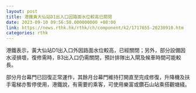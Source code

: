 ```yaml
---
layout: post
title: 港鐵黃大仙站D1出入口因路面水位較高已關閉
date: 2023-09-10 09:56:50.000000000 +08:00
link: https://news.rthk.hk/rthk/ch/component/k2/1717655-20230910.htm
categories: rthk
---
```


港鐵表示，黃大仙站D1出入口外因路面水位較高，已經關閉；另外，部分設備因水浸損壞，復修需時，B3出入口仍需關閉，預計排隊出入閘及候車時間可能較長。

部分月台幕門已回復正常運作，其餘月台幕門維持打開直至完成修復，升降機及扶手電梯亦暫停使用，港鐵說，有需要的乘客，可使用樂富或鑽石山站乘搭觀塘綫。

